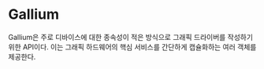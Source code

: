 # Gallium

Gallium은 주로 디바이스에 대한 종속성이 적은 방식으로 그래픽 드라이버를 작성하기 위한 API이다. 이는 그래픽 하드웨어의 핵심 서비스를 간단하게 캡슐화하는 여러 객체를 제공한다.